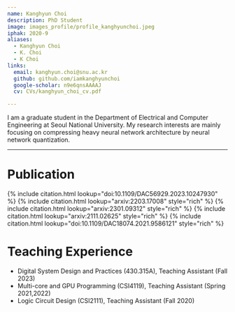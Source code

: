 ```yaml
---
name: Kanghyun Choi
description: PhD Student
image: images_profile/profile_kanghyunchoi.jpeg
iphak: 2020-9
aliases:
  - Kanghyun Choi
  - K. Choi
  - K Choi
links:
  email: kanghyun.choi@snu.ac.kr
  github: github.com/iamkanghyunchoi
  google-scholar: n9e6qnsAAAAJ
  cv: CVs/kanghyun_choi_cv.pdf

---
```


I am a graduate student in the Department of Electrical and Computer Engineering at Seoul National University. My research interests are mainly focusing on compressing heavy neural network architecture by neural network quantization.

---

# Publication

{%
  include citation.html
  lookup="doi:10.1109/DAC56929.2023.10247930"
%}
{%
  include citation.html
  lookup="arxiv:2203.17008"
  style="rich"
%}
{%
  include citation.html
  lookup="arxiv:2301.09312"
  style="rich"
%}
{%
  include citation.html
  lookup="arxiv:2111.02625"
  style="rich"
%}
{%
  include citation.html
  lookup="doi:10.1109/DAC18074.2021.9586121"
  style="rich"
%}


# Teaching Experience
* Digital System Design and Practices (430.315A), Teaching Assistant (Fall 2023)
* Multi-core and GPU Programming (CSI4119), Teaching Assistant (Spring 2021,2022)
* Logic Circuit Design (CSI2111), Teaching Assistant (Fall 2020)



